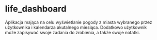 # life_dashboard
Aplikacja mająca na celu wyświetlanie pogody z miasta wybranego przez użytkownika i kalendarza akutalnego miesiąca. Dodatkowo użytkownik może zapisywać swoje zadania do zrobienia, a także swoje notatki.
